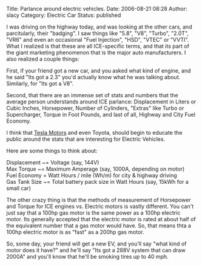 Title: Parlance around electric vehicles.
Date: 2006-08-21 08:28
Author: slacy
Category: Electric Car
Status: published

I was driving on the highway today, and was looking at the other cars,
and parcitularly, their "badging". I saw things like "5.8", "V8",
"Turbo", "2.0T", "VR6" and even an occasional "Fuel Injection", "HSD",
"VTEC" or "VVTI". What I realized is that these are all ICE-specific
terms, and that its part of the giant marketing phenomenon that is the
major auto manufacturers. I also realized a couple things:

First, if your friend got a new car, and you asked what kind of engine,
and he said "Its got a 2.3" you'd actually know what he was talking
about. Similarly, for "Its got a V8".

Second, that there are an immense set of stats and numbers that the
average person understands around ICE parlance: Displacement in Liters
or Cubic Inches, Horsepower, Number of Cylinders, "Extras" like Turbo or
Supercharger, Torque in Foot Pounds, and last of all, Highway and City
Fuel Economy.

I think that [Tesla Motors](http://teslamotors) and even Toyota, should
begin to educate the public around the stats that are interesting for
Electric Vehicles.

Here are some things to think about:

Displacement \~= Voltage (say, 144V)  
Max Torque \~= Maximum Amperage (say, 1000A, depending on motor)  
Fuel Economy = Watt Hours / mile (Wh/m) for city & highway driving  
Gas Tank Size \~= Total battery pack size in Watt Hours (say, 15kWh for
a small car)

The other crazy thing is that the methods of measurement of Horsepower
and Torque for ICE engines vs. Electric motors is vastly different. You
can't just say that a 100hp gas motor is the same power as a 100hp
electric motor. Its generally accepted that the electric motor is rated
at about half of the equivalent number that a gas motor would have. So,
that means thta a 100hp electric motor is as "fast" as a 200hp gas
motor.

So, some day, your friend will get a new EV, and you'll say "what kind
of motor does it have?" and he'll say "Its got a 288V system that can
draw 2000A" and you'll know that he'll be smoking tires up to 40 mph.
